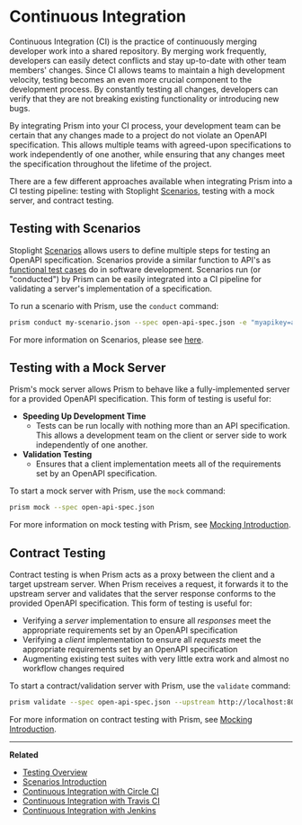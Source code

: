 # Continuous Integration

Continuous Integration (CI) is the practice of continuously merging developer
work into a shared repository. By merging work frequently, developers can easily
detect conflicts and stay up-to-date with other team members' changes. Since CI
allows teams to maintain a high development velocity, testing becomes an even
more crucial component to the development process. By constantly testing all
changes, developers can verify that they are not breaking existing functionality
or introducing new bugs.

By integrating Prism into your CI process, your development team can be certain
that any changes made to a project do not violate an OpenAPI specification. This
allows multiple teams with agreed-upon specifications to work independently of
one another, while ensuring that any changes meet the specification throughout
the lifetime of the project.

There are a few different approaches available when integrating Prism into a CI
testing pipeline:
testing with Stoplight [Scenarios](./scenarios-introduction.md),
testing with a mock server, and
contract testing.

## Testing with Scenarios

Stoplight [Scenarios](./scenarios-introduction.md) allows users to define
multiple steps for testing an OpenAPI specification. Scenarios provide a similar
function to API's as [functional test
cases](https://en.wikipedia.org/wiki/Functional_testing) do in software
development. Scenarios run (or "conducted") by Prism can be easily integrated
into a CI pipeline for validating a server's implementation of a specification.

To run a scenario with Prism, use the `conduct` command:

```bash
prism conduct my-scenario.json --spec open-api-spec.json -e "myapikey=abc123"
```

For more information on Scenarios, please see [here](./scenarios-introduction.md).

## Testing with a Mock Server

Prism's mock server allows Prism to behave like a
fully-implemented server for a provided OpenAPI specification. This form of
testing is useful for:

* **Speeding Up Development Time**
  * Tests can be run locally with nothing more
    than an API specification. This allows a development team on the client or
    server side to work independently of one another.
* **Validation Testing**
  * Ensures that a client implementation meets all of the requirements set by an
    OpenAPI specification.

To start a mock server with Prism, use the `mock` command:

```bash
prism mock --spec open-api-spec.json
```

For more information on mock testing with Prism, see [Mocking Introduction](FIXME).

## Contract Testing

Contract testing is when Prism acts as a proxy between the client and a target
upstream server. When Prism receives a request, it forwards it to the upstream
server and validates that the server response conforms to the provided OpenAPI
specification. This form of testing is useful for:

* Verifying a _server_ implementation to ensure all _responses_ meet the
  appropriate requirements set by an OpenAPI specification
* Verifying a _client_ implementation to ensure all _requests_ meet the
  appropriate requirements set by an OpenAPI specification
* Augmenting existing test suites with very little extra work and almost no
  workflow changes required

To start a contract/validation server with Prism, use the `validate` command:

```bash
prism validate --spec open-api-spec.json --upstream http://localhost:8080
```

For more information on contract testing with Prism, see [Mocking Introduction](FIXME).

---

**Related**

* [Testing Overview](./overview.md)
* [Scenarios Introduction](./scenarios-introduction.md)
* [Continuous Integration with Circle CI](./continous-integration-circle.md)
* [Continuous Integration with Travis CI](./continous-integration-travis.md)
* [Continuous Integration with Jenkins](./continous-integration-jenkins.md)
